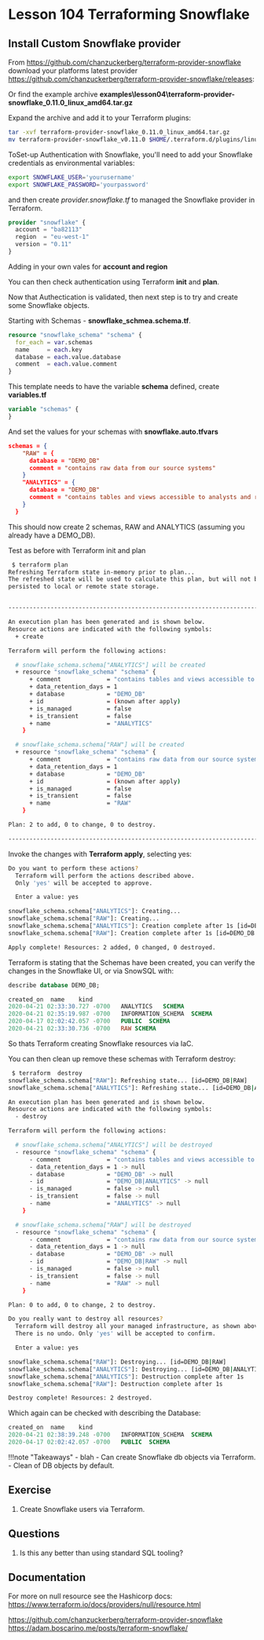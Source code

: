 # Lesson 104 Terraforming Snowflake

## Install Custom Snowflake provider

From <https://github.com/chanzuckerberg/terraform-provider-snowflake> download your platforms latest provider <https://github.com/chanzuckerberg/terraform-provider-snowflake/releases>:

Or find the example archive **examples\lesson04\terraform-provider-snowflake_0.11.0_linux_amd64.tar.gz**

Expand the archive and add it to your Terraform plugins:

```bash
tar -xvf terraform-provider-snowflake_0.11.0_linux_amd64.tar.gz
mv terraform-provider-snowflake_v0.11.0 $HOME/.terraform.d/plugins/linux_amd64/
```

ToSet-up Authentication with Snowflake, you'll need to add your Snowflake credentials as environmental variables:

```bash
export SNOWFLAKE_USER='yourusername'
export SNOWFLAKE_PASSWORD='yourpassword'
```

and then create _provider.snowflake.tf_ to managed the Snowflake provider in Terraform.

```terraform
provider "snowflake" {
  account = "ba82113"
  region  = "eu-west-1"
  version = "0.11"
}
```

Adding in your own vales for **account and region**

You can then check authentication using Terraform **init** and **plan**.

Now that Authectication is validated, then next step is to try and create some Snowflake objects.

Starting with Schemas - **snowflake_schmea.schema.tf**.

```terraform
resource "snowflake_schema" "schema" {
  for_each = var.schemas
  name     = each.key
  database = each.value.database
  comment  = each.value.comment
}
```

This template needs to have the variable **schema** defined, create **variables.tf**

```terraform
variable "schemas" {
}
```

And set the values for your schemas with **snowflake.auto.tfvars**

```json
schemas = {
    "RAW" = {
      database = "DEMO_DB"
      comment = "contains raw data from our source systems"
    }
    "ANALYTICS" = {
      database = "DEMO_DB"
      comment = "contains tables and views accessible to analysts and reporting"
    }
  }
```

This should now create 2 schemas, RAW and ANALYTICS (assuming you already have a DEMO_DB).

Test as before with Terraform init and plan

```bash
 $ terraform plan
Refreshing Terraform state in-memory prior to plan...
The refreshed state will be used to calculate this plan, but will not be
persisted to local or remote state storage.


------------------------------------------------------------------------

An execution plan has been generated and is shown below.
Resource actions are indicated with the following symbols:
  + create

Terraform will perform the following actions:

  # snowflake_schema.schema["ANALYTICS"] will be created
  + resource "snowflake_schema" "schema" {
      + comment             = "contains tables and views accessible to analysts and reporting"
      + data_retention_days = 1
      + database            = "DEMO_DB"
      + id                  = (known after apply)
      + is_managed          = false
      + is_transient        = false
      + name                = "ANALYTICS"
    }

  # snowflake_schema.schema["RAW"] will be created
  + resource "snowflake_schema" "schema" {
      + comment             = "contains raw data from our source systems"
      + data_retention_days = 1
      + database            = "DEMO_DB"
      + id                  = (known after apply)
      + is_managed          = false
      + is_transient        = false
      + name                = "RAW"
    }

Plan: 2 to add, 0 to change, 0 to destroy.

------------------------------------------------------------------------
```

Invoke the changes with **Terraform apply**, selecting yes:

```bash
Do you want to perform these actions?
  Terraform will perform the actions described above.
  Only 'yes' will be accepted to approve.

  Enter a value: yes

snowflake_schema.schema["ANALYTICS"]: Creating...
snowflake_schema.schema["RAW"]: Creating...
snowflake_schema.schema["ANALYTICS"]: Creation complete after 1s [id=DEMO_DB|ANALYTICS]
snowflake_schema.schema["RAW"]: Creation complete after 1s [id=DEMO_DB|RAW]

Apply complete! Resources: 2 added, 0 changed, 0 destroyed.
```

Terraform is stating that the Schemas have been created, you can verify the changes in the Snowflake UI, or via SnowSQL with:

```sql
describe database DEMO_DB;

created_on	name	kind
2020-04-21 02:33:30.727 -0700	ANALYTICS	SCHEMA
2020-04-21 02:35:19.987 -0700	INFORMATION_SCHEMA	SCHEMA
2020-04-17 02:02:42.057 -0700	PUBLIC	SCHEMA
2020-04-21 02:33:30.736 -0700	RAW	SCHEMA
```

So thats Terraform creating Snowflake resources via IaC.

You can then clean up remove these schemas with Terraform destroy:

```bash
 $ terraform  destroy
snowflake_schema.schema["RAW"]: Refreshing state... [id=DEMO_DB|RAW]
snowflake_schema.schema["ANALYTICS"]: Refreshing state... [id=DEMO_DB|ANALYTICS]

An execution plan has been generated and is shown below.
Resource actions are indicated with the following symbols:
  - destroy

Terraform will perform the following actions:

  # snowflake_schema.schema["ANALYTICS"] will be destroyed
  - resource "snowflake_schema" "schema" {
      - comment             = "contains tables and views accessible to analysts and reporting" -> null
      - data_retention_days = 1 -> null
      - database            = "DEMO_DB" -> null
      - id                  = "DEMO_DB|ANALYTICS" -> null
      - is_managed          = false -> null
      - is_transient        = false -> null
      - name                = "ANALYTICS" -> null
    }

  # snowflake_schema.schema["RAW"] will be destroyed
  - resource "snowflake_schema" "schema" {
      - comment             = "contains raw data from our source systems" -> null
      - data_retention_days = 1 -> null
      - database            = "DEMO_DB" -> null
      - id                  = "DEMO_DB|RAW" -> null
      - is_managed          = false -> null
      - is_transient        = false -> null
      - name                = "RAW" -> null
    }

Plan: 0 to add, 0 to change, 2 to destroy.

Do you really want to destroy all resources?
  Terraform will destroy all your managed infrastructure, as shown above.
  There is no undo. Only 'yes' will be accepted to confirm.

  Enter a value: yes

snowflake_schema.schema["RAW"]: Destroying... [id=DEMO_DB|RAW]
snowflake_schema.schema["ANALYTICS"]: Destroying... [id=DEMO_DB|ANALYTICS]
snowflake_schema.schema["ANALYTICS"]: Destruction complete after 1s
snowflake_schema.schema["RAW"]: Destruction complete after 1s

Destroy complete! Resources: 2 destroyed.
```

Which again can be checked with describing the Database:

```sql
created_on	name	kind
2020-04-21 02:38:39.248 -0700	INFORMATION_SCHEMA	SCHEMA
2020-04-17 02:02:42.057 -0700	PUBLIC	SCHEMA
```

!!!note "Takeaways" - blah
    - Can create Snowflake db objects via Terraform.
    - Clean of DB objects by default.

## Exercise

1. Create Snowflake users via Terraform.

## Questions

1. Is this any better than using standard SQL tooling?

## Documentation

For more on null resource see the Hashicorp docs:
<https://www.terraform.io/docs/providers/null/resource.html>

<https://github.com/chanzuckerberg/terraform-provider-snowflake>
<https://adam.boscarino.me/posts/terraform-snowflake/>
